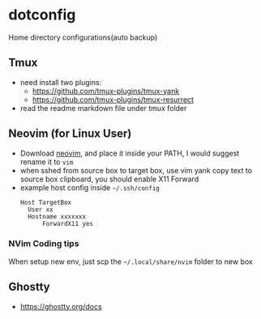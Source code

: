 # dotconfig

Home directory configurations(auto backup)
## Tmux

- need install two plugins:
  - https://github.com/tmux-plugins/tmux-yank
  - https://github.com/tmux-plugins/tmux-resurrect
- read the readme markdown file under tmux folder

## Neovim (for Linux User)

- Download [neovim](https://github.com/neovim/neovim/wiki/Installing-Neovim), and place it inside your PATH, I would suggest rename it to `vim`
- when sshed from source box to target box, use vim yank copy text to source box clipboard, you should enable X11 Forward
- example host config inside `~/.ssh/config`
  ```
  Host TargetBox
  	User xx
  	Hostname xxxxxxx
      	ForwardX11 yes
  ```

### NVim Coding tips

When setup new env, just scp the `~/.local/share/nvim` folder to new box 


## Ghostty

- https://ghostty.org/docs

